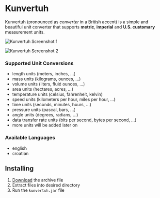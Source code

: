 # Kunvertuh
Kunvertuh (pronounced as _converter_ in a British accent) is a simple and beautiful unit converter
that supports **metric**, **imperial** and **U.S. customary** measurement units.

![Kunvertuh Screenshot 1](https://ivanvinski.com/wp-content/uploads/2018/01/kunvertuh-screenshot-1.png)

![Kunvertuh Screenshot 2](https://ivanvinski.com/wp-content/uploads/2018/01/kunvertuh-screenshot-2.png)

### Supported Unit Conversions
- length units (meters, inches, ...)
- mass units (kilograms, ounces, ...)
- volume units (liters, fluid ounces, ...)
- area units (hectares, acres, ...)
- temperature units (celsius, fahrenheit, kelvin)
- speed units (kilometers per hour, miles per hour, ...)
- time units (seconds, minutes, hours, ...)
- pressure units (pascal, bars, ...)
- angle units (degrees, radians, ...)
- data transfer rate units (bits per second, bytes per second, ...)
- more units will be added later on

### Available Languages
- english
- croatian

## Installing
1. [Download](https://github.com/ivanvinski/kunvertuh/releases) the archive file
2. Extract files into desired directory
3. Run the `kunvertuh.jar` file
